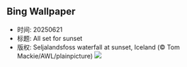 ## Bing Wallpaper
- 时间: 20250621
- 标题: All set for sunset
- 版权: Seljalandsfoss waterfall at sunset, Iceland (© Tom Mackie/AWL/plainpicture)
![](https://cn.bing.com/th?id=OHR.IcelandSolstice_EN-US2057542769_UHD.jpg&rf=LaDigue_UHD.jpg&pid=hp&w=3840&h=2160&rs=1&c=4)
